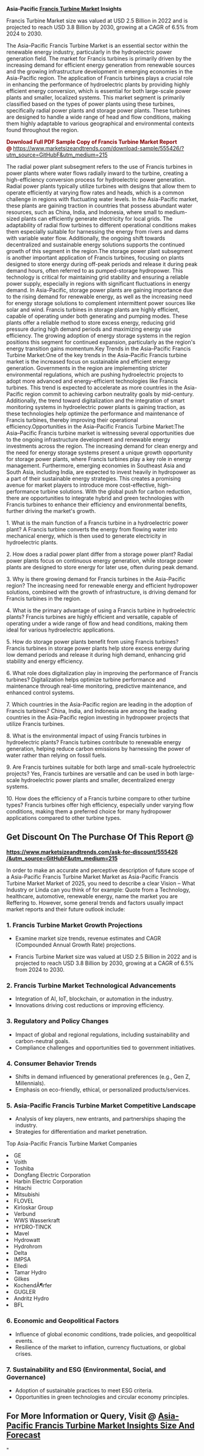 <p><strong>Asia-Pacific&nbsp;<a href=""https://www.marketsizeandtrends.com/download-sample/555426/&amp;utm_source=GitHubF&amp;utm_medium=215"">Francis Turbine Market</a> Insights</strong></p><p>Francis Turbine Market size was valued at USD 2.5 Billion in 2022 and is projected to reach USD 3.8 Billion by 2030, growing at a CAGR of 6.5% from 2024 to 2030.</p><p><p>The Asia–Pacific Francis Turbine Market is an essential sector within the renewable energy industry, particularly in the hydroelectric power generation field. The market for Francis turbines is primarily driven by the increasing demand for efficient energy generation from renewable sources and the growing infrastructure development in emerging economies in the Asia-Pacific region. The application of Francis turbines plays a crucial role in enhancing the performance of hydroelectric plants by providing highly efficient energy conversion, which is essential for both large-scale power plants and smaller, localized systems. This market segment is primarily classified based on the types of power plants using these turbines, specifically radial power plants and storage power plants. These turbines are designed to handle a wide range of head and flow conditions, making them highly adaptable to various geographical and environmental contexts found throughout the region. <p><strong><span style="color: #800000;">Download Full PDF Sample Copy of Francis Turbine Market Report @</span>&nbsp;</strong><a href="https://www.marketsizeandtrends.com/download-sample/555426/?utm_source=GitHubF&amp;utm_medium=215" target="_blank">https://www.marketsizeandtrends.com/download-sample/555426/?utm_source=GitHubF&amp;utm_medium=215</a></p>The radial power plant subsegment refers to the use of Francis turbines in power plants where water flows radially inward to the turbine, creating a high-efficiency conversion process for hydroelectric power generation. Radial power plants typically utilize turbines with designs that allow them to operate efficiently at varying flow rates and heads, which is a common challenge in regions with fluctuating water levels. In the Asia-Pacific market, these plants are gaining traction in countries that possess abundant water resources, such as China, India, and Indonesia, where small to medium-sized plants can efficiently generate electricity for local grids. The adaptability of radial flow turbines to different operational conditions makes them especially suitable for harnessing the energy from rivers and dams with variable water flow. Additionally, the ongoing shift towards decentralized and sustainable energy solutions supports the continued growth of this segment in the region.The storage power plant subsegment is another important application of Francis turbines, focusing on plants designed to store energy during off-peak periods and release it during peak demand hours, often referred to as pumped-storage hydropower. This technology is critical for maintaining grid stability and ensuring a reliable power supply, especially in regions with significant fluctuations in energy demand. In Asia-Pacific, storage power plants are gaining importance due to the rising demand for renewable energy, as well as the increasing need for energy storage solutions to complement intermittent power sources like solar and wind. Francis turbines in storage plants are highly efficient, capable of operating under both generating and pumping modes. These plants offer a reliable method to store excess energy, reducing grid pressure during high demand periods and maximizing energy use efficiency. The growing adoption of energy storage systems in the region positions this segment for continued expansion, particularly as the region's energy transition gains momentum.Key Trends in the Asia–Pacific Francis Turbine Market:One of the key trends in the Asia–Pacific Francis turbine market is the increased focus on sustainable and efficient energy generation. Governments in the region are implementing stricter environmental regulations, which are pushing hydroelectric projects to adopt more advanced and energy-efficient technologies like Francis turbines. This trend is expected to accelerate as more countries in the Asia-Pacific region commit to achieving carbon neutrality goals by mid-century. Additionally, the trend toward digitalization and the integration of smart monitoring systems in hydroelectric power plants is gaining traction, as these technologies help optimize the performance and maintenance of Francis turbines, thereby improving their operational efficiency.Opportunities in the Asia–Pacific Francis Turbine Market:The Asia–Pacific Francis turbine market is witnessing several opportunities due to the ongoing infrastructure development and renewable energy investments across the region. The increasing demand for clean energy and the need for energy storage systems present a unique growth opportunity for storage power plants, where Francis turbines play a key role in energy management. Furthermore, emerging economies in Southeast Asia and South Asia, including India, are expected to invest heavily in hydropower as a part of their sustainable energy strategies. This creates a promising avenue for market players to introduce more cost-effective, high-performance turbine solutions. With the global push for carbon reduction, there are opportunities to integrate hybrid and green technologies with Francis turbines to enhance their efficiency and environmental benefits, further driving the market's growth.<p>1. What is the main function of a Francis turbine in a hydroelectric power plant? A Francis turbine converts the energy from flowing water into mechanical energy, which is then used to generate electricity in hydroelectric plants.</p><p>2. How does a radial power plant differ from a storage power plant? Radial power plants focus on continuous energy generation, while storage power plants are designed to store energy for later use, often during peak demand.</p><p>3. Why is there growing demand for Francis turbines in the Asia-Pacific region? The increasing need for renewable energy and efficient hydropower solutions, combined with the growth of infrastructure, is driving demand for Francis turbines in the region.</p><p>4. What is the primary advantage of using a Francis turbine in hydroelectric plants? Francis turbines are highly efficient and versatile, capable of operating under a wide range of flow and head conditions, making them ideal for various hydroelectric applications.</p><p>5. How do storage power plants benefit from using Francis turbines? Francis turbines in storage power plants help store excess energy during low demand periods and release it during high demand, enhancing grid stability and energy efficiency.</p><p>6. What role does digitalization play in improving the performance of Francis turbines? Digitalization helps optimize turbine performance and maintenance through real-time monitoring, predictive maintenance, and enhanced control systems.</p><p>7. Which countries in the Asia-Pacific region are leading in the adoption of Francis turbines? China, India, and Indonesia are among the leading countries in the Asia-Pacific region investing in hydropower projects that utilize Francis turbines.</p><p>8. What is the environmental impact of using Francis turbines in hydroelectric plants? Francis turbines contribute to renewable energy generation, helping reduce carbon emissions by harnessing the power of water rather than relying on fossil fuels.</p><p>9. Are Francis turbines suitable for both large and small-scale hydroelectric projects? Yes, Francis turbines are versatile and can be used in both large-scale hydroelectric power plants and smaller, decentralized energy systems.</p><p>10. How does the efficiency of a Francis turbine compare to other turbine types? Francis turbines offer high efficiency, especially under varying flow conditions, making them a preferred choice for many hydropower applications compared to other turbine types.</p></p><h2><strong>Get Discount On The Purchase Of This Report @&nbsp;</strong></h2><p><strong><a href=""https://www.marketsizeandtrends.com/ask-for-discount/555426/&amp;utm_source=GitHubF&amp;utm_medium=215"" target=""_blank"">https://www.marketsizeandtrends.com/ask-for-discount/555426<br />/&amp;utm_source=GitHubF&amp;utm_medium=215</a></strong></p><p>In order to make an accurate and perceptive description of future scope of a Asia-Pacific&nbsp;Francis Turbine Market Market as Asia-Pacific&nbsp;Francis Turbine Market Market of 2025, you need to describe a clear Vision &ndash; What Industry or Linda can you think of for example: Quote from a Technology, healthcare, automotive, renewable energy, name the market you are Reffering to. However, some general trends and factors usually impact market reports and their future outlook include:</p><h3>1.&nbsp;<strong>Francis Turbine Market Growth Projections</strong></h3><ul><li>Examine market size trends, revenue estimates and CAGR (Compounded Annual Growth Rate) projections.</li><li><p>Francis Turbine Market size was valued at USD 2.5 Billion in 2022 and is projected to reach USD 3.8 Billion by 2030, growing at a CAGR of 6.5% from 2024 to 2030.</p></li></ul><h3>2.&nbsp;<strong>Francis Turbine Market Technological Advancements</strong></h3><ul><li>Integration of AI, IoT, blockchain, or automation in the industry.</li><li>Innovations driving cost reductions or improving efficiency.</li></ul><h3>3.&nbsp;<strong>Regulatory and Policy Changes</strong></h3><ul><li>Impact of global and regional regulations, including sustainability and carbon-neutral goals.</li><li>Compliance challenges and opportunities tied to government initiatives.</li></ul><h3>4.&nbsp;<strong>Consumer Behavior Trends</strong></h3><ul><li>Shifts in demand influenced by generational preferences (e.g., Gen Z, Millennials).</li><li>Emphasis on eco-friendly, ethical, or personalized products/services.</li></ul><h3>5.&nbsp;<strong>Asia-Pacific Francis Turbine Market Competitive Landscape</strong></h3><ul><li>Analysis of key players, new entrants, and partnerships shaping the industry.</li><li>Strategies for differentiation and market penetration.</li></ul><p data-pm-slice=""1 1 []"">Top Asia-Pacific Francis Turbine Market Companies</p><div data-test-id=""""><p><li>GE</li><li> Voith</li><li> Toshiba</li><li> Dongfang Electric Corporation</li><li> Harbin Electric Corporation</li><li> Hitachi</li><li> Mitsubishi</li><li> FLOVEL</li><li> Kirloskar Group</li><li> Verbund</li><li> WWS Wasserkraft</li><li> HYDRO-TINCK</li><li> Mavel</li><li> Hydrowatt</li><li> Hydrohrom</li><li> Delta</li><li> IMPSA</li><li> Elledi</li><li> Tamar Hydro</li><li> Gilkes</li><li> KochendÃ¶rfer</li><li> GUGLER</li><li> Andritz Hydro</li><li> BFL</li></p></div><h3>6.&nbsp;<strong>Economic and Geopolitical Factors</strong></h3><ul><li>Influence of global economic conditions, trade policies, and geopolitical events.</li><li>Resilience of the market to inflation, currency fluctuations, or global crises.</li></ul><h3>7.&nbsp;<strong>Sustainability and ESG (Environmental, Social, and Governance)</strong></h3><ul><li>Adoption of sustainable practices to meet ESG criteria.</li><li>Opportunities in green technologies and circular economy principles.</li></ul><h2><strong>For More Information or Query, Visit @&nbsp;</strong><a href=""https://www.verifiedmarketreports.com/product/francis-turbine-market/"" target=""_blank"">Asia-Pacific Francis Turbine Market Insights Size And Forecast</a></h2>"
